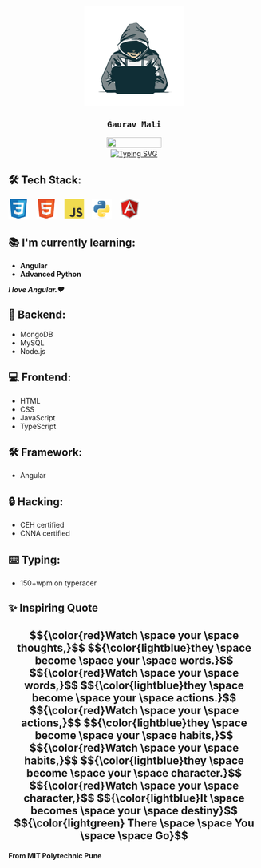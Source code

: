 <div align='center'>
  <div>
    <img src='https://github.com/AshishAntil07/AshishAntil07/blob/home/Prog.png' width='200px' height='200px'>
  </div>
  <h3>
    <pre>Gaurav Mali</pre>
  </h3>
  <div><img src="https://komarev.com/ghpvc/?username=GauravMali&style=flat-square&color=6ec6de" height='21px' width = '110px'/></div>
</div>

<div align='center'>
  <a href="https://git.io/typing-svg"><img src="https://readme-typing-svg.herokuapp.com?font=Fira+Code%2c+consolas&size=25&duration=5000&pause=200&center=true&vCenter=true&width=1000&lines=It's+Gaurav%2C+a+programmer+from+India.;Taking+tutorials+from+Youtube.;Self-taught+programmer+and+tech+enthusiast.;2%2B+years+of+experience+in+web+development." alt="Typing SVG" /></a>
</div>

## 🛠 Tech Stack:

<div>
  <img src="https://github.com/devicons/devicon/blob/master/icons/css3/css3-original.svg"  title="CSS3" alt="CSS" width="40" height="40"/>&nbsp;&nbsp;&nbsp;
  <img src="https://github.com/devicons/devicon/blob/master/icons/html5/html5-original.svg" title="HTML5" alt="HTML" width="40" height="40"/>&nbsp;&nbsp;&nbsp;
  <img src="https://github.com/devicons/devicon/blob/master/icons/javascript/javascript-original.svg" title="JavaScript" alt="JavaScript" width="40" height="40"/>&nbsp;&nbsp;&nbsp;
  <img src="https://github.com/devicons/devicon/blob/master/icons/python/python-original.svg" title="Python" alt="Python" width="40" height="40"/>&nbsp;&nbsp;&nbsp;
  <img src="https://github.com/devicons/devicon/blob/master/icons/angularjs/angularjs-original.svg" title="Angular" alt="Angular" width="40" height="40"/>&nbsp;&nbsp;&nbsp;
</div>

## 📚 I'm currently learning:

- **Angular**
- **Advanced Python**

**_I love Angular.❤_**

## 💼 Backend:

- MongoDB
- MySQL
- Node.js

## 💻 Frontend:

- HTML
- CSS
- JavaScript
- TypeScript

## 🛠️ Framework:

- Angular

## 🔒 Hacking:

- CEH certified
- CNNA certified

## ⌨️ Typing:

- 150+wpm on typeracer



## ✨ Inspiring Quote 

<h2 align='center'>

<div align='center'> 
  $${\color{red}Watch \space your \space thoughts,}$$
$${\color{lightblue}they \space become \space your \space words.}$$
</div>

<div align='center'>  
 $${\color{red}Watch \space your \space words,}$$
 $${\color{lightblue}they \space become \space your \space actions.}$$
</div>

<div align='center'> 
 $${\color{red}Watch \space your \space actions,}$$
 $${\color{lightblue}they \space become \space your \space habits,}$$
</div>

<div align='center'> 
 $${\color{red}Watch \space your \space habits,}$$
 $${\color{lightblue}they \space become \space your \space character.}$$
</div>

<div align='center'> 
 $${\color{red}Watch \space your \space character,}$$
 $${\color{lightblue}It \space  becomes \space your \space destiny}$$
</div>

<div align='center'> 
 $${\color{lightgreen} There \space \space   You \space \space  Go}$$
</div>
</h2>



<h4>From  MIT Polytechnic Pune
</h4>
